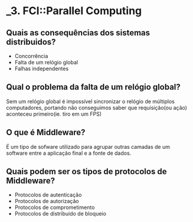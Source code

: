 # _3. FCI::Parallel Computing

## Quais as consequências dos sistemas distribuidos?
- Concorrência
- Falta de um relógio global
- Falhas independentes

## Qual o problema da falta de um relógio global?
Sem um relógio global é impossível sincronizar o relógio de múltiplos computadores, portando não conseguimos saber que requisição(ou ação) aconteceu primeiro(ie. tiro em um FPS)

## O que é Middleware?
É um tipo de sofware utilizado para agrupar outras camadas de um software entre a aplicação final e a fonte de dados.

## Quais podem ser os tipos de protocolos de Middleware?
- Protocolos de autenticação
- Protocolos de autorização
- Protocolos de comprometimento
- Protocolos de distribuido de bloqueio
